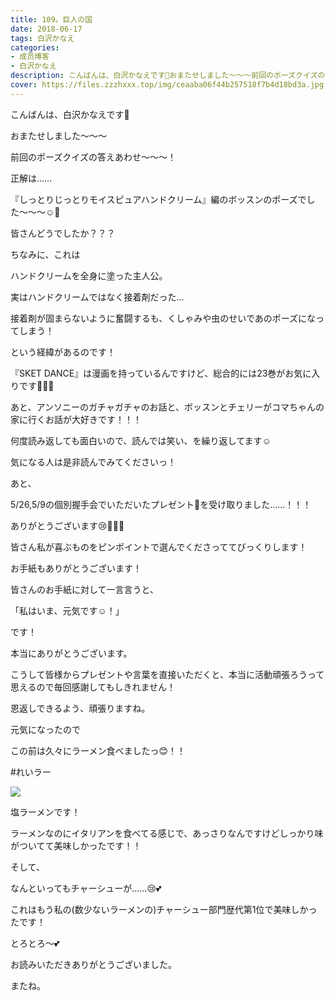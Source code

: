 ```yaml
---
title: 109。巨人の国
date: 2018-06-17
tags: 白沢かなえ
categories: 
- 成员博客
- 白沢かなえ
description: こんばんは、白沢かなえです🌷おまたせしました〜〜〜前回のポーズクイズの答えあわせ〜〜〜！...
cover: https://files.zzzhxxx.top/img/ceaaba06f44b257518f7b4d18bd3a.jpg 
---
```









こんばんは、白沢かなえです🌷

















おまたせしました〜〜〜




前回のポーズクイズの答えあわせ〜〜〜！











































正解は……








『しっとりじっとりモイスピュアハンドクリーム』編のボッスンのポーズでした〜〜〜☺️💮











皆さんどうでしたか？？？















ちなみに、これは




ハンドクリームを全身に塗った主人公。

実はハンドクリームではなく接着剤だった…


接着剤が固まらないように奮闘するも、くしゃみや虫のせいであのポーズになってしまう！




という経緯があるのです！




















『SKET DANCE』は漫画を持っているんですけど、総合的には23巻がお気に入りです💫💫💫




あと、アンソニーのガチャガチャのお話と、ボッスンとチェリーがコマちゃんの家に行くお話が大好きです！！！







何度読み返しても面白いので、読んでは笑い、を繰り返してます☺️














気になる人は是非読んでみてくださいっ！






























あと、





5/26,5/9の個別握手会でいただいたプレゼント🎁を受け取りました……！！！








ありがとうございます😢🧡🧡🧡






皆さん私が喜ぶものをピンポイントで選んでくださっててびっくりします！












お手紙もありがとうございます！







皆さんのお手紙に対して一言言うと、



「私はいま、元気です☺️！」



です！








本当にありがとうございます。









こうして皆様からプレゼントや言葉を直接いただくと、本当に活動頑張ろうって思えるので毎回感謝してもしきれません！




恩返しできるよう、頑張りますね。


















元気になったので


この前は久々にラーメン食べましたっ😊！！











#れいラー


![](https://files.zzzhxxx.top/img/ceaaba06f44b257518f7b4d18bd3a.jpg)





塩ラーメンです！



ラーメンなのにイタリアンを食べてる感じで、あっさりなんですけどしっかり味がついてて美味しかったです！！



そして、



なんといってもチャーシューが……😢💕







これはもう私の(数少ないラーメンの)チャーシュー部門歴代第1位で美味しかったです！







とろとろ〜💕

















お読みいただきありがとうございました。


またね。


